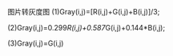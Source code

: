 图片转灰度图
(1)Gray(i,j)=[R(i,j)+G(i,j)+B(i,j)]/3;

(2)Gray(i,j)=0.299*R(i,j)+0.587*G(i,j)+0.144*B(i,j);

(3)Gray(i,j)=G(i,j)
